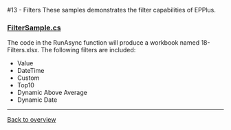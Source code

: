 ﻿#13 - Filters
These samples demonstrates the filter capabilities of EPPlus.

### [FilterSample.cs](FilterSample.cs)
The code in the RunAsync function will produce a workbook named 18-Filters.xlsx. The following filters are included:

- Value
- DateTime
- Custom
- Top10
- Dynamic Above Average
- Dynamic Date

---
[Back to overview](/SampleApp.Core/Readme.md)